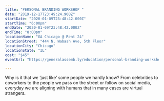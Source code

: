 ```yaml
---
title: "PERSONAL BRANDING WORKSHOP "
date: "2019-12-17T23:49:24.900Z"
startDate: "2020-01-09T23:48:42.000Z"
startTime: "6:00pm"
endDate: "2020-01-09T23:48:42.000Z"
endTime: "8:00pm"
locationName: "GA Chicago @ Rent 24"
locationStreet: "444 N. Wabash Ave, 5th Floor"
locationCity: "Chicago"
locationState: "IL"
cost: "$45"
eventUrl: "https://generalassemb.ly/education/personal-branding-workshop/chicago/95791"

---
```


Why is it that we ‘just like’ some people we hardly know? From celebrities to coworkers to the people we pass on the street or follow on social media, everyday we are aligning with humans that in many cases are virtual strangers.

